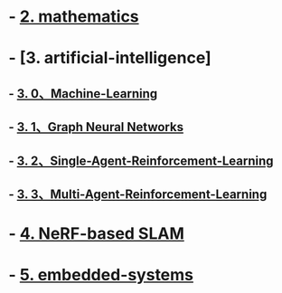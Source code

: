 <!-- # -  [1. philosophy](https://github.com/fczhang0606/philosophy) -->


# -  [2. mathematics](https://github.com/fczhang0606/mathematics)


# -  [3. artificial-intelligence]
## -  [3. 0、Machine-Learning](https://github.com/fczhang0606/3.0-Machine-Learning)
## -  [3. 1、Graph Neural Networks](https://github.com/fczhang0606/Graph-Neural-Networks)
## -  [3. 2、Single-Agent-Reinforcement-Learning](https://github.com/fczhang0606/Single-Agent-Reinforcement-Learning)
## -  [3. 3、Multi-Agent-Reinforcement-Learning](https://github.com/fczhang0606/Multi-Agent-Reinforcement-Learning)


# -  [4. NeRF-based SLAM](https://github.com/fczhang0606/embedded-systems)


# -  [5. embedded-systems](https://github.com/fczhang0606/embedded-systems)

